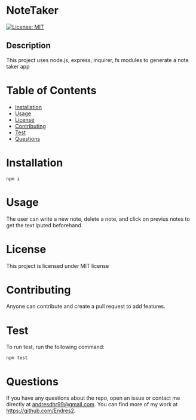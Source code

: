 # NoteTaker

[![License: MIT](https://img.shields.io/badge/License-MIT-yellow.svg)](https://opensource.org/licenses/MIT)

## Description

This project uses node.js, express, inquirer, fs modules to generate a note taker app

# Table of Contents

  - [Installation](#installation)
  - [Usage](#usage)
  - [License](#license)
  - [Contributing](#contributing)
  - [Test](#test)
  - [Questions](#questions)

<!-- toc -->

# Installation


  ```
  npm i
  ```


# Usage


  The user can write a new note, delete a note, and click on previus notes to get the text iputed beforehand. 



# License

  This project is licensed under MIT license

# Contributing

  Anyone can contribute and create a pull request to add features.

# Test

To run test, run the following command:

  ```
  npm test
  ```
 

# Questions


  If you have any questions about the repo, open an issue or contact me directly at andresdhr99@gmail.com. You can find more of my work at https://github.com/Endres2.
